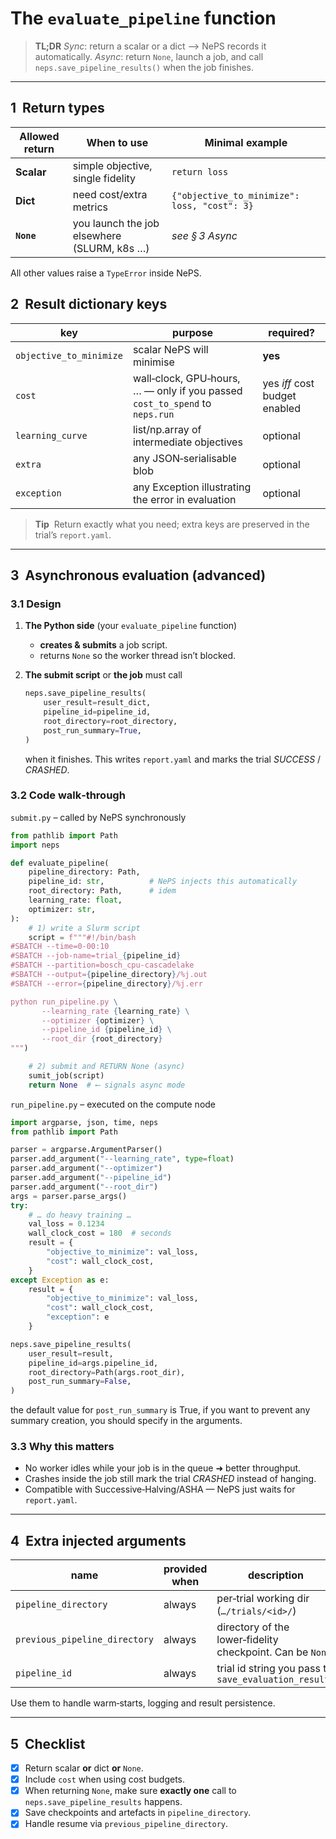 # The `evaluate_pipeline` function

> **TL;DR**
> *Sync*: return a scalar or a dict ⟶ NePS records it automatically.
> *Async*: return `None`, launch a job, and call `neps.save_pipeline_results()` when the job finishes.

---

## 1  Return types

| Allowed return | When to use                                 | Minimal example                              |
| -------------- | ------------------------------------------- | -------------------------------------------- |
| **Scalar**     | simple objective, single fidelity           | `return loss`                                |
| **Dict**       | need cost/extra metrics                     | `{"objective_to_minimize": loss, "cost": 3}` |
| **`None`**     | you launch the job elsewhere (SLURM, k8s …) | *see § 3 Async*                              |

All other values raise a `TypeError` inside NePS.

## 2  Result dictionary keys

| key                     | purpose                                                                      | required?                     |
| ----------------------- | ---------------------------------------------------------------------------- | ----------------------------- |
| `objective_to_minimize` | scalar NePS will minimise                                                    | **yes**                       |
| `cost`                  | wall‑clock, GPU‑hours, … — only if you passed `cost_to_spend` to `neps.run` | yes *iff* cost budget enabled |
| `learning_curve`        | list/np.array of intermediate objectives                                     | optional                      |
| `extra`                 | any JSON‑serialisable blob                                                   | optional                      |
| `exception`                 | any Exception illustrating the error in evaluation                                                   | optional                      |

> **Tip**  Return exactly what you need; extra keys are preserved in the trial’s `report.yaml`.

---

## 3  Asynchronous evaluation (advanced)

### 3.1 Design

1. **The Python side** (your `evaluate_pipeline` function)

   * **creates & submits** a job script.
   * returns `None` so the worker thread isn’t blocked.
2. **The submit script** or **the job** must call

   ```python
   neps.save_pipeline_results(
       user_result=result_dict,
       pipeline_id=pipeline_id,
       root_directory=root_directory,
       post_run_summary=True,
   )
   ```

   when it finishes.
   This writes `report.yaml` and marks the trial *SUCCESS* / *CRASHED*.

### 3.2 Code walk‑through

`submit.py` – called by NePS synchronously

```python
from pathlib import Path
import neps

def evaluate_pipeline(
    pipeline_directory: Path,
    pipeline_id: str,          # NePS injects this automatically
    root_directory: Path,      # idem
    learning_rate: float,
    optimizer: str,
):
    # 1) write a Slurm script
    script = f"""#!/bin/bash
#SBATCH --time=0-00:10
#SBATCH --job-name=trial_{pipeline_id}
#SBATCH --partition=bosch_cpu-cascadelake
#SBATCH --output={pipeline_directory}/%j.out
#SBATCH --error={pipeline_directory}/%j.err

python run_pipeline.py \
       --learning_rate {learning_rate} \
       --optimizer {optimizer} \
       --pipeline_id {pipeline_id} \
       --root_dir {root_directory}
""")

    # 2) submit and RETURN None (async)
    sumit_job(script)
    return None  # ⟵ signals async mode
```

`run_pipeline.py` – executed on the compute node

```python
import argparse, json, time, neps
from pathlib import Path

parser = argparse.ArgumentParser()
parser.add_argument("--learning_rate", type=float)
parser.add_argument("--optimizer")
parser.add_argument("--pipeline_id")
parser.add_argument("--root_dir")
args = parser.parse_args()
try:
    # … do heavy training …
    val_loss = 0.1234
    wall_clock_cost = 180  # seconds
    result = {
        "objective_to_minimize": val_loss,
        "cost": wall_clock_cost,
    }
except Exception as e:
    result = {
        "objective_to_minimize": val_loss,
        "cost": wall_clock_cost,
        "exception": e
    }

neps.save_pipeline_results(
    user_result=result,
    pipeline_id=args.pipeline_id,
    root_directory=Path(args.root_dir),
    post_run_summary=False,
)
```

the default value for `post_run_summary` is True, if you want to prevent any summary creation, you should specify in the arguments.

### 3.3 Why this matters

* No worker idles while your job is in the queue ➜ better throughput.
* Crashes inside the job still mark the trial *CRASHED* instead of hanging.
* Compatible with Successive‑Halving/ASHA — NePS just waits for `report.yaml`.

---

## 4  Extra injected arguments

| name                          | provided when           | description                                                |
| ----------------------------- | ----------------------- | ---------------------------------------------------------- |
| `pipeline_directory`          | always                  | per‑trial working dir (`…/trials/<id>/`)                   |
| `previous_pipeline_directory` | always                  | directory of the lower‑fidelity checkpoint. Can be `None`. |
| `pipeline_id`                 | always                  | trial id string you pass to `save_evaluation_results`      |

Use them to handle warm‑starts, logging and result persistence.

---

## 5  Checklist

* [x] Return scalar **or** dict **or** `None`.
* [x] Include `cost` when using cost budgets.
* [x] When returning `None`, make sure **exactly one** call to `neps.save_pipeline_results` happens.
* [x] Save checkpoints and artefacts in `pipeline_directory`.
* [x] Handle resume via `previous_pipeline_directory`.
